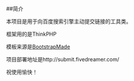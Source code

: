 ##简介

本项目是用于向百度搜索引擎主动提交链接的工具类。

框架用的是ThinkPHP

模板来源是[BootstrapMade](https://bootstrapmade.com/)

项目部署地址是http://submit.fivedreamer.com/

祝使用愉快！
